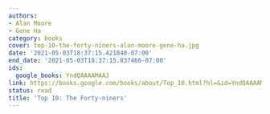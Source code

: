 ```yaml
---
authors:
- Alan Moore
- Gene Ha
category: books
cover: top-10-the-forty-niners-alan-moore-gene-ha.jpg
date: '2021-05-03T18:37:15.421840-07:00'
end_date: '2021-05-03T18:37:15.837466-07:00'
ids:
  google_books: YndQAAAAMAAJ
link: https://books.google.com/books/about/Top_10.html?hl=&id=YndQAAAAMAAJ
status: read
title: 'Top 10: The Forty-niners'
---
```

